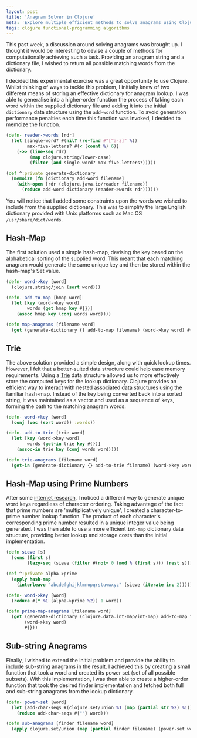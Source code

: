 ```yaml
---
layout: post
title: 'Anagram Solver in Clojure'
meta: 'Explore multiple efficient methods to solve anagrams using Clojure, including Hash-Map, Trie, and Prime Number approaches.'
tags: clojure functional-programming algorithms
---
```


This past week, a discussion around solving anagrams was brought up.
I thought it would be interesting to devise a couple of methods for computationally achieving such a task.
Providing an anagram string and a dictionary file, I wished to return all possible matching words from the dictionary.

<!--more-->

I decided this experimental exercise was a great opportunity to use Clojure.
Whilst thinking of ways to tackle this problem, I initially knew of two different means of storing an effective dictionary for anagram lookup.
I was able to generalise into a higher-order function the process of taking each word within the supplied dictionary file and adding it into the initial `dictionary` data structure using the `add-word` function.
To avoid generation performance penalties each time this function was invoked, I decided to memoize the function.

```clojure
(defn- reader->words [rdr]
  (let [single-word? #(nil? (re-find #"[^a-z]" %))
        max-five-letters? #(< (count %) 6)]
    (->> (line-seq rdr)
         (map clojure.string/lower-case)
         (filter (and single-word? max-five-letters?)))))

(def ^:private generate-dictionary
  (memoize (fn [dictionary add-word filename]
    (with-open [rdr (clojure.java.io/reader filename)]
      (reduce add-word dictionary (reader->words rdr))))))
```

You will notice that I added some constraints upon the words we wished to include from the supplied dictionary.
This was to simplify the large English dictionary provided with Unix platforms such as Mac OS `/usr/share/dict/words`.

## Hash-Map

The first solution used a simple hash-map, devising the key based on the alphabetical sorting of the supplied word.
This meant that each matching anagram would generate the same unique key and then be stored within the hash-map's Set value.

```clojure
(defn- word->key [word]
  (clojure.string/join (sort word)))

(defn- add-to-map [hmap word]
  (let [key (word->key word)
        words (get hmap key #{})]
    (assoc hmap key (conj words word))))

(defn map-anagrams [filename word]
  (get (generate-dictionary {} add-to-map filename) (word->key word) #{}))
```

## Trie

The above solution provided a simple design, along with quick lookup times.
However, I felt that a better-suited data structure could help ease memory requirements.
Using a [Trie](https://en.wikipedia.org/wiki/Trie) data structure allowed us to more effectively store the computed keys for the lookup dictionary.
Clojure provides an efficient way to interact with nested associated data structures using the familiar hash-map.
Instead of the key being converted back into a sorted string, it was maintained as a vector and used as a sequence of keys, forming the path to the matching anagram words.

```clojure
(defn- word->key [word]
  (conj (vec (sort word)) :words))

(defn- add-to-trie [trie word]
  (let [key (word->key word)
        words (get-in trie key #{})]
    (assoc-in trie key (conj words word))))

(defn trie-anagrams [filename word]
  (get-in (generate-dictionary {} add-to-trie filename) (word->key word) #{}))
```

## Hash-Map using Prime Numbers

After some [internet research](http://stackoverflow.com/a/28948975), I noticed a different way to generate unique word keys regardless of character ordering.
Taking advantage of the fact that prime numbers are 'multiplicatively unique', I created a character-to-prime number lookup function.
The product of each character's corresponding prime number resulted in a unique integer value being generated.
I was then able to use a more efficient `int-map` dictionary data structure, providing better lookup and storage costs than the initial implementation.

```clojure
(defn sieve [s]
  (cons (first s)
        (lazy-seq (sieve (filter #(not= 0 (mod % (first s))) (rest s))))))

(def ^:private alpha->prime
  (apply hash-map
    (interleave "abcdefghijklmnopqrstuvwxyz" (sieve (iterate inc 2)))))

(defn- word->key [word]
  (reduce #(* %1 (alpha->prime %2)) 1 word))

(defn prime-map-anagrams [filename word]
  (get (generate-dictionary (clojure.data.int-map/int-map) add-to-map filename)
       (word->key word)
       #{}))
```

## Sub-string Anagrams

Finally, I wished to extend the initial problem and provide the ability to include sub-string anagrams in the result.
I achieved this by creating a small function that took a word and created its power set (set of all possible subsets).
With this implementation, I was then able to create a higher-order function that took the desired finder implementation and fetched both full and sub-string anagrams from the lookup dictionary.

```clojure
(defn- power-set [word]
  (let [add-char-seqs #(clojure.set/union %1 (map (partial str %2) %1))]
    (reduce add-char-seqs #{""} word)))

(defn sub-anagrams [finder filename word]
  (apply clojure.set/union (map (partial finder filename) (power-set word))))
```
